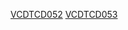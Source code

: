 [VCDTCD052](http://victoriancurriculum.vcaa.vic.edu.au/Curriculum/ContentDescription/VCDTCD052)
[VCDTCD053](http://victoriancurriculum.vcaa.vic.edu.au/Curriculum/ContentDescription/VCDTCD053)
